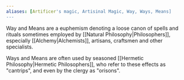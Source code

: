 ```yaml
---
aliases: [Artificer's magic, Artisinal Magic, Way, Ways, Means]
---
```

Way and Means are a euphemism denoting a loose canon of spells and rituals sometimes employed by [[Natural Philosophy|Philosophers]], especially [[Alchemy|Alchemists]], artisans, craftsmen and other specialists.

Ways and Means are often used by seasoned [[Hermetic Philosophy|Hermetic Philosophers]], who refer to these effects as "cantrips", and even by the clergy as "orisons".